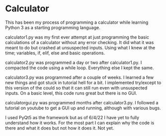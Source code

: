 # Calculator

This has been my process of programming a calculator while learning Python 3 as a starting programming language.

calculator1.py was my first ever attempt at just programming the basic calculations of a calculator without any error checking. 
It did what it was meant to do but crashed at unsuspected inputs. 
Using what I knew at the time; variables, if, elif, else and basic operations. 

calculator2.py was programmed a day or two after calculator1.py. I compacted the code using a while loop. Everything else I kept the same. 

calculator3.py was programmed after a couple of weeks. I learned a few new things and got stuck in tutorial hell for a bit. 
I implemented try/except to this version of the could so that it can still run even with unsuspected inputs. 
On a basic level, this code runs great but there is no GUI. 

calculatorgui.py was programmed months after calculator3.py. I followed a tutorial on youtube to get a GUI up and running, although with various bugs. 

I used PyQt5 as the framework but as of 6/4/22 I have yet to fully understand how it works. For the most part I can explain why the code is there and what it does but 
not how it does it. Not yet. 
